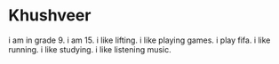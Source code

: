 # Khushveer
i am in grade 9.
i am 15.
i like lifting.
i like playing games.
i play fifa.
i like running.
i like studying.
i like listening music.
